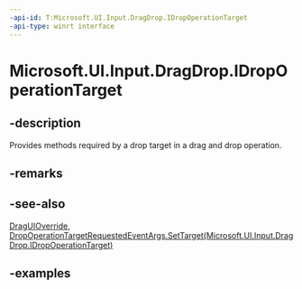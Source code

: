 ```yaml
---
-api-id: T:Microsoft.UI.Input.DragDrop.IDropOperationTarget
-api-type: winrt interface
---
```


# Microsoft.UI.Input.DragDrop.IDropOperationTarget

<!--
public interface IDropOperationTarget
-->

## -description

Provides methods required by a drop target in a drag and drop operation.

## -remarks

## -see-also

[DragUIOverride](draguioverride.md), [DropOperationTargetRequestedEventArgs.SetTarget(Microsoft.UI.Input.DragDrop.IDropOperationTarget)](dropoperationtargetrequestedeventargs_settarget_1757065104.md)

## -examples
